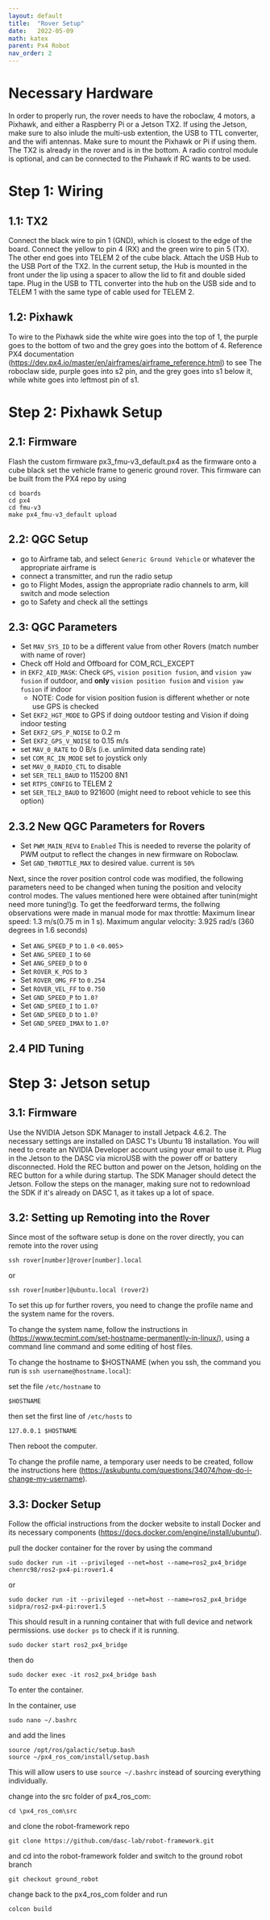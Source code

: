 ```yaml
---
layout: default
title:  "Rover Setup"
date:   2022-05-09
math: katex
parent: Px4 Robot
nav_order: 2
---
```


# Necessary Hardware

In order to properly run, the rover needs to have the roboclaw, 4 motors, a Pixhawk, and either a Raspberry Pi or a Jetson TX2. If using the Jetson, make sure to also inlude the multi-usb extention, the USB to TTL converter, and the wifi antennas. Make sure to mount the Pixhawk or Pi if using them. The TX2 is already in the rover and is in the bottom. A radio control module is optional, and can be connected to the Pixhawk if RC wants to be used.

# Step 1: Wiring

## 1.1: TX2
Connect the black wire to pin 1 (GND), which is closest to the edge of the board. Connect the yellow to pin 4 (RX) and the green wire to pin 5 (TX). The other end goes into TELEM 2 of the cube black. Attach the USB Hub to the USB Port of the TX2. In the current setup, the Hub is mounted in the front under the lip using a spacer to allow the lid to fit and double sided tape. Plug in the USB to TTL converter into the hub on the USB side and to TELEM 1 with the same type of cable used for TELEM 2.

## 1.2: Pixhawk
To wire to the Pixhawk side the white wire goes into the top of 1, the purple goes to the bottom of two and the grey goes into the bottom of 4. Reference PX4 documentation (https://dev.px4.io/master/en/airframes/airframe_reference.html) to see  The roboclaw side, purple goes into s2 pin, and the grey goes into s1 below it, while white goes into leftmost pin of s1.

# Step 2: Pixhawk Setup

## 2.1: Firmware
Flash the custom firmware px3_fmu-v3_default.px4 as the firmware onto a cube black
set the vehicle frame to generic ground rover. This firmware can be built from the PX4 repo by using
```
cd boards
cd px4
cd fmu-v3
make px4_fmu-v3_default upload
```
## 2.2: QGC Setup
- go to Airframe tab, and select `Generic Ground Vehicle` or whatever the appropriate airframe is
- connect a transmitter, and run the radio setup
- go to Flight Modes, assign the appropriate radio channels to arm, kill switch and mode selection
- go to Safety and check all the settings

## 2.3: QGC Parameters
- Set `MAV_SYS_ID` to be a different value from other Rovers (match number with name of rover)
- Check off Hold and Offboard for COM_RCL_EXCEPT 
- in `EKF2_AID_MASK`: Check `GPS`, `vision position fusion`, and `vision yaw fusion` if outdoor, and **only** `vision position fusion` and `vision yaw fusion` if indoor
	- NOTE: Code for vision position fusion is different whether or note use GPS is checked
- Set `EKF2_HGT_MODE` to GPS if doing outdoor testing and Vision if doing indoor testing
- Set `EKF2_GPS_P_NOISE` to 0.2 m
- Set `EKF2_GPS_V_NOISE` to 0.15 m/s
- set `MAV_0_RATE` to 0 B/s (i.e. unlimited data sending rate)
- set `COM_RC_IN_MODE` set to joystick only
- set `MAV_0_RADIO_CTL` to disable
- set `SER_TEL1_BAUD` to 115200 8N1
- set `RTPS_CONFIG` to TELEM 2
- set `SER_TEL2_BAUD` to 921600 (might need to reboot vehicle to see this option)

## 2.3.2 New QGC Parameters for Rovers
- Set `PWM_MAIN_REV4` to `Enabled`
This is needed to reverse the polarity of PWM output to reflect the changes in new firmware on Roboclaw.
- Set `GND_THROTTLE_MAX` to desired value. current is `50%`

Next, since the rover position control code was modified, the following parameters need to be changed when tuning the position and velocity control modes. The values mentioned here were obtained after tunin(might need more tuning!)g. To get the feedforward terms, the follwing observations were made in manual mode for max throttle: Maximum linear speed: 1.3 m/s(0.75 m in 1 s). Maximum angular velocity: 3.925 rad/s (360 degrees in 1.6 seconds)
- Set `ANG_SPEED_P` to `1.0` <`0.005`>
- Set `ANG_SPEED_I` to `60`
- Set `ANG_SPEED_D` to `0`
- Set `ROVER_K_POS` to `3`
- Set `ROVER_OMG_FF` to `0.254`
- Set `ROVER_VEL_FF` to `0.750`
- Set `GND_SPEED_P` to `1.0?`
- Set `GND_SPEED_I` to `1.0?`
- Set `GND_SPEED_D` to `1.0?`
- Set `GND_SPEED_IMAX` to `1.0?`


## 2.4 PID Tuning

# Step 3: Jetson setup

## 3.1: Firmware
Use the NVIDIA Jetson SDK Manager to install Jetpack 4.6.2. The necessary settings are installed on DASC 1's Ubuntu 18 installation. You will need to create an NVIDIA Developer account using your email to use it. Plug in the Jetson to the DASC via microUSB with the power off or battery disconnected. Hold the REC button and power on the Jetson, holding on the REC button for a while during startup. The SDK Manager should detect the Jetson. Follow the steps on the manager, making sure not to redownload the SDK if it's already on DASC 1, as it takes up a lot of space. 

## 3.2: Setting up Remoting into the Rover
Since most of the software setup is done on the rover directly, you can remote into the rover using
```
ssh rover[number]@rover[number].local
```
or
``` 
ssh rover[number]@ubuntu.local (rover2)
```

To set this up for further rovers, you need to change the profile name and the system name for the rovers.

To change the system name, follow the instructions in (https://www.tecmint.com/set-hostname-permanently-in-linux/), using a command line command and some editing of host files.

To change the hostname to $HOSTNAME (when you ssh, the command you run is `ssh username@hostname.local`):

set the file `/etc/hostname` to 
```
$HOSTNAME
```
then set the first line of `/etc/hosts` to 
```
127.0.0.1 $HOSTNAME
```
Then reboot the computer.

To change the profile name, a temporary user needs to be created, follow the instructions here (https://askubuntu.com/questions/34074/how-do-i-change-my-username).

## 3.3: Docker Setup 
Follow the official instructions from the docker website to install Docker and its necessary components (https://docs.docker.com/engine/install/ubuntu/).

pull the docker container for the rover by using the command 
```
sudo docker run -it --privileged --net=host --name=ros2_px4_bridge chenrc98/ros2-px4-pi:rover1.4
```

or 

```
sudo docker run -it --privileged --net=host --name=ros2_px4_bridge sidpra/ros2-px4-pi:rover1.5
```

This should result in a running container that with full device and network permissions. use ```docker ps``` to check if it is running.

```
sudo docker start ros2_px4_bridge
```
then do 
 ```
 sudo docker exec -it ros2_px4_bridge bash
 ```

To enter the container.

In the container, use 
```
sudo nano ~/.bashrc
```
and add the lines
```
source /opt/ros/galactic/setup.bash
source ~/px4_ros_com/install/setup.bash
```

This will allow users to use ```source ~/.bashrc``` instead of sourcing everything individually.

change into the src folder of px4_ros_com:

```
cd \px4_ros_com\src
```

and clone the robot-framework repo

```
git clone https://github.com/dasc-lab/robot-framework.git
```
and cd into the robot-framework folder and switch to the ground robot branch 
```
git checkout ground_robot
```

change back to the px4_ros_com folder and run 
```
colcon build
```
